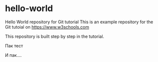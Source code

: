 # hello-world
Hello World repository for Git tutorial
This is an example repository for the Git tutoial on https://www.w3schools.com

This repository is built step by step in the tutorial.

Пак тест

И пак....
